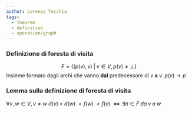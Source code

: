 ```yaml
---
author: Lorenzo Tecchia
tags:
  - theorem
  - definition
  - operation/graph
---
```


### Definizione di foresta di visita
 $$F = \{(p(v), v)\;|\;v\in V, p(v) \neq \bot \}$$
Insieme formato dagli archi che vanno **dal** predecessore di $v$ **a** $v\;\; p(v)\rightarrow p$ 




### Lemma sulla definizione di foresta di visita
$\forall v,w \in V, v \neq w$
$d(v)\;<\;d(w)\;<f(w)\;<f(v)\; \iff \exists \pi \in F\; da\; v \; a \; w$




